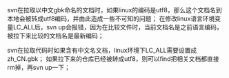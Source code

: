 svn在拉取以中文gbk命名的文档时，如果linux的编码是utf8，那么这个文档名到本地会被转成utf8编码，并由此造成一些不可知的问题；
在修改linux语言环境变量LC_ALL后，svn up会报错，因为在比较文件时，当前文档名是之前语言编码，被拉下来比较的文档名是最新编码；

svn在拉取代码时如果含有中文名文档，linux环境下LC_ALL需要设置成zh_CN.gbk；
如果拉下来的仓库已经被转成utf8，则可以find把相关文档都直接rm掉，再svn up一下；
